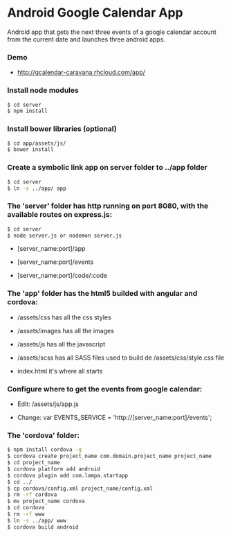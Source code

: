 # Android Google Calendar App

Android app that gets the next three events of a google calendar account from the current date and launches three android apps.

### Demo

* http://gcalendar-caravana.rhcloud.com/app/

### Install node modules

```sh
$ cd server
$ npm install
```

### Install bower libraries (optional)

```sh
$ cd app/assets/js/
$ bower install
```

### Create a symbolic link app on server folder to ../app folder

```sh
$ cd server
$ ln -s ../app/ app
```

### The 'server' folder has http running on port 8080, with the available routes on express.js:

```sh
$ cd server
$ node server.js or nodemon server.js
```

* [server_name:port]/app

* [server_name:port]/events

* [server_name:port]/code/:code

### The 'app' folder has the html5 builded with angular and cordova:

* /assets/css has all the css styles

* /assets/images has all the images

* /assets/js has all the javascript

* /assets/scss has all SASS files used to build de /assets/css/style.css file

* index.html it's where all starts

### Configure where to get the events from google calendar:

* Edit: /assets/js/app.js

* Change: var EVENTS_SERVICE = 'http://[server_name:port]/events';

### The 'cordova' folder:

```sh
$ npm install cordova -g
$ cordova create project_name com.domain.project_name project_name
$ cd project_name
$ cordova platform add android
$ cordova plugin add com.lampa.startapp
$ cd ../
$ cp cordova/config.xml project_name/config.xml
$ rm -rf cordova
$ mv project_name cordova
$ cd cordova
$ rm -rf www
$ ln -s ../app/ www
$ cordova build android
```